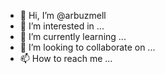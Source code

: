 - 👋 Hi, I’m @arbuzmell
- 👀 I’m interested in ...
- 🌱 I’m currently learning ...
- 💞️ I’m looking to collaborate on ...
- 📫 How to reach me ...

<!---
arbuzmell/arbuzmell is a ✨ special ✨ repository because its `README.md` (this file) appears on your GitHub profile.
You can click the Preview link to take a look at your changes.
--->
